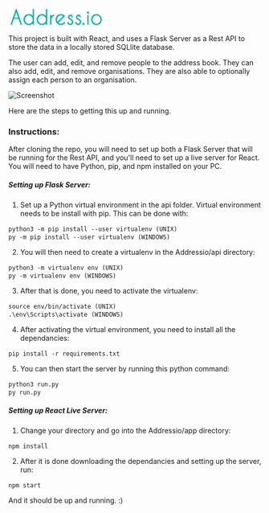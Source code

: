 ![Logo](/app/src/addressio.png)

This project is built with React, and uses a Flask Server as a Rest API to store the 
data in a locally stored SQLlite database.

The user can add, edit, and remove people to the address book. They can also add, edit, and remove organisations. 
They are also able to optionally assign each person to an organisation.

![Screenshot](https://user-images.githubusercontent.com/34189022/56148011-501d9480-5fa1-11e9-9a8c-43fcaf48c5ce.PNG)

Here are the steps to getting this up and running. 

### Instructions:

After cloning the repo, you will need to set up both a Flask Server that will be running for the Rest API, and you'll need to set up 
a live server for React. You will need to have Python, pip, and npm installed on your PC.

##### Setting up Flask Server:

1. Set up a Python virtual environment in the api folder. Virtual environment
needs to be install with pip. This can be done with:
```
python3 -m pip install --user virtualenv (UNIX)
py -m pip install --user virtualenv (WINDOWS)
```

2. You will then need to create a virtualenv in the Addressio/api directory:
```
python3 -m virtualenv env (UNIX)
py -m virtualenv env (WINDOWS)
```

3. After that is done, you need to activate the virtualenv:
```
source env/bin/activate (UNIX)
.\env\Scripts\activate (WINDOWS)
```

4. After activating the virtual environment, you need to install all the dependancies:
```
pip install -r requirements.txt
```

5. You can then start the server by running this python command:
```
python3 run.py
py run.py
```

##### Setting up React Live Server:

1. Change your directory and go into the Addressio/app directory:
```
npm install 
```

2. After it is done downloading the dependancies and setting up the server, run:
```
npm start
```

And it should be up and running. :)
